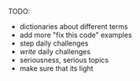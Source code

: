 TODO:

- dictionaries about different terms
- add more "fix this code" examples
- step daily challenges
- _write_ daily challenges
- seriousness, serious topics
- make sure that its light